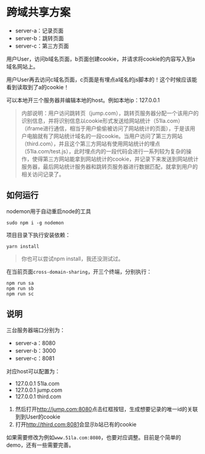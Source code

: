 # 跨域共享方案

* server-a：记录页面
* server-b：跳转页面
* server-c：第三方页面

用户User，访问b域名页面，b页面创建cookie，并请求将cookie的内容写入到a域名网站上。

用户User再去访问c域名页面，c页面是有埋点a域名的js脚本的！这个时候应该能看到读取到了a的cookie！

可以本地开三个服务器并编辑本地的host。例如本地ip：127.0.0.1

> 内部说明：用户访问跳转页（jump.com），跳转页服务器分配一个该用户的识别信息，并将识别信息以cookie形式发送给网站统计（51la.com）（iframe进行通信，相当于用户偷偷被访问了网站统计的页面），于是该用户电脑就有了网站统计域名的一段cookie。当用户访问了第三方网站（third.com），并且这个第三方网站有使用网站统计的埋点（51la.com/test.js），此时埋点内的一段代码会进行一系列较为复杂的操作，使得第三方网站能拿到网站统计的cookie，并记录下来发送到网站统计服务器，最后网站统计服务器和跳转页服务器进行数据匹配，就拿到用户的相关访问记录了。

## 如何运行

nodemon用于自动重启node的工具

```
sudo npm i -g nodemon
```

项目目录下执行安装依赖：

```
yarn install
```

> 你也可以尝试npm install，我还没测试过。

在当前页面`cross-domain-sharing`，开三个终端，分别执行：

```
npm run sa
npm run sb
npm run sc
```

## 说明

三台服务器端口分别为：

* server-a：8080
* server-b：3000
* server-c：8081

对应host可以配置为：

* 127.0.0.1 51la.com
* 127.0.0.1 jump.com
* 127.0.0.1 third.com

1. 然后打开<http://jump.com:8080>点击红框按钮，生成想要记录的唯一id的关联到到User的cookie
2. 打开<http://third.com:8081>会显示b站已有的cookie


如果需要修改为例如`www.51la.com:8080`，也要对应调整。目前是个简单的demo，还有一些需要完善。